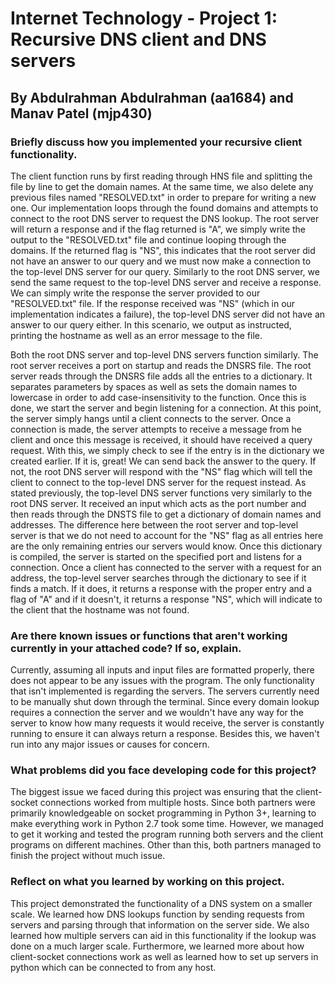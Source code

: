 # Internet Technology - Project 1: Recursive DNS client and DNS servers
## By Abdulrahman Abdulrahman (aa1684) and Manav Patel (mjp430)

### Briefly discuss how you implemented your recursive client functionality.
The client function runs by first reading through HNS file and splitting the file by line to get the domain names. At the same time, we also delete any previous files named "RESOLVED.txt" in order to prepare for writing a new one. Our implementation loops through the found domains and attempts to connect to the root DNS server to request the DNS lookup. The root server will return a response and if the flag returned is "A", we simply write the output to the "RESOLVED.txt" file and continue looping through the domains. If the returned flag is "NS", this indicates that the root server did not have an answer to our query and we must now make a connection to the top-level DNS server for our query. Similarly to the root DNS server, we send the same request to the top-level DNS server and receive a response. We can simply write the response the server provided to our "RESOLVED.txt" file. If the response received was "NS" (which in our implementation indicates a failure), the top-level DNS server did not have an answer to our query either. In this scenario, we output as instructed, printing the hostname as well as an error message to the file. 

Both the root DNS server and top-level DNS servers function similarly. The root server receives a port on startup and reads the DNSRS file. The root server reads through the DNSRS file adds all the entries to a dictionary. It separates parameters by spaces as well as sets the domain names to lowercase in order to add case-insensitivity to the function. Once this is done, we start the server and begin listening for a connection. At this point, the server simply hangs until a client connects to the server. Once a connection is made, the server attempts to receive a message from he client and once this message is received, it should have received a query request. With this, we simply check to see if the entry is in the dictionary we created earlier. If it is, great! We can send back the answer to the query. If not, the root DNS server will respond with the "NS" flag which will tell the client to connect to the top-level DNS server for the request instead. As stated previously, the top-level DNS server functions very similarly to the root DNS server. It received an input which acts as the port number and then reads through the DNSTS file to get a dictionary of domain names and addresses. The difference here between the root server and top-level server is that we do not need to account for the "NS" flag as all entries here are the only remaining entries our servers would know. Once this dictionary is compiled, the server is started on the specified port and listens for a connection. Once a client has connected to the server with a request for an address, the top-level server searches through the dictionary to see if it finds a match. If it does, it returns a response with the proper entry and a flag of "A" and if it doesn't, it returns a response "NS", which will indicate to the client that the hostname was not found.

### Are there known issues or functions that aren't working currently in your attached code? If so, explain.
Currently, assuming all inputs and input files are formatted properly, there does not appear to be any issues with the program. The only functionality that isn't implemented is regarding the servers. The servers currently need to be manually shut down through the terminal. Since every domain lookup requires a connection the server and we wouldn't have any way for the server to know how many requests it would receive, the server is constantly running to ensure it can always return a response. Besides this, we haven't run into any major issues or causes for concern.

### What problems did you face developing code for this project?
The biggest issue we faced during this project was ensuring that the client-socket connections worked from multiple hosts. Since both partners were primarily knowledgeable on socket programming in Python 3+, learning to make everything work in Python 2.7 took some time. However, we managed to get it working and tested the program running both servers and the client programs on different machines. Other than this, both partners managed to finish the project without much issue.

### Reflect on what you learned by working on this project.
This project demonstrated the functionality of a DNS system on a smaller scale. We learned how DNS lookups function by sending requests from servers and parsing through that information on the server side. We also learned how multiple servers can aid in this functionality if the lookup was done on a much larger scale. Furthermore, we learned more about how client-socket connections work as well as learned how to set up servers in python which can be connected to from any host.

